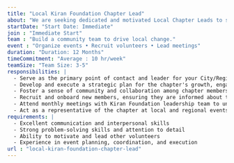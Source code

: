 ```yaml
---
title: "Local Kiran Foundation Chapter Lead"
about: "We are seeking dedicated and motivated Local Chapter Leads to start, oversee and coordinate activities for our chapters. As a Local Chapter Lead, you will be responsible for fostering a sense of community, building a team, organizing events, and facilitating engagement among members. If you are a proactive and enthusiastic individual with excellent organizational and leadership skills, we invite you to join our team."
startDate: "Start Date: Immediate"
join : "Immediate Start" 
team : "Build a community team to drive local change."
event : "Organize events • Recruit volunteers • Lead meetings" 
duration: "Duration: 12 Months"
timeCommitment: "Average : 10 hr/week"
teamSize: "Team Size: 3-5"
responsibilities: |
  - Serve as the primary point of contact and leader for your City/Region
  - Develop and execute a strategic plan for the chapter's growth, engagement, and impact
  - Foster a sense of community and collaboration among chapter members by organizing regular meetings, events, and networking opportunities
  - Recruit and onboard new members, ensuring they are informed about the Foundation's goals and activities
  - Attend monthly meetings with Kiran Foundation leadership team to understand direction and vision and align your local chapter to Foundation's goals and objectives
  - Act as a representative of the chapter at local and regional events, conferences, and meetings
requirements: |
  - Excellent communication and interpersonal skills
  - Strong problem-solving skills and attention to detail
  - Ability to motivate and lead other volunteers
  - Experience in event planning, coordination, and execution
url : "local-kiran-foundation-chapter-lead"
---
```

